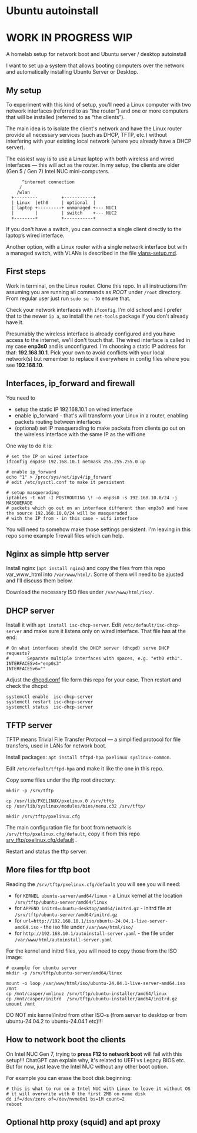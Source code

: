 # Ubuntu autoinstall

# WORK IN PROGRESS WIP

A homelab setup for network boot and Ubuntu server / desktop autoinstall

I want to set up a system that allows booting computers over the network and automatically installing Ubuntu Server or Desktop.

## My setup

To experiment with this kind of setup, you’ll need a Linux computer with two network interfaces (referred to as “the router”) and one or more computers that will be installed (referred to as “the clients”).

The main idea is to isolate the client's network and have the Linux router provide all necessary services (such as DHCP, TFTP, etc.) without interfering with your existing local network (where you already have a DHCP server).

The easiest way is to use a Linux laptop with both wireless and wired interfaces — this will act as the router. In my setup, the clients are older (Gen 5 / Gen 7) Intel NUC mini-computers.

```
      ^internet connection
     /
    /wlan
  +---------         +-----------+ 
  | Linux  |eth0     | optional  |
  | laptop +---------+ unmanaged +--- NUC1
  |        |         | switch    +--- NUC2
  +--------+         +-----------+
```

If you don't have a switch, you can connect a single client directly to the laptop’s wired interface.

Another option, with a Linux router with a single network interface but with a managed switch, with VLANs is described in the file [vlans-setup.md](vlans-setup.md).

## First steps

Work in terminal, on the Linux router. Clone this repo. In all instructions I'm assuming 
you are running all commands as *ROOT* under `/root` directory. 
From regular user just run `sudo su -` to ensure that.

Check your network interfaces with `ifconfig`. I'm old school and I prefer that to the newer `ip a`, 
so install the `net-tools` package if you don't already have it.

Presumably the wireless interface is already configured and you have access to the internet, we'll don't touch that. 
The wired interface is called in my case **enp3s0** and is unconfigured. 
I'm choosing a static IP address for that: **192.168.10.1**. Pick your own 
to avoid conflicts with your local network(s) but remember to replace it everywhere 
in config files where you see **192.168.10**.

## Interfaces, ip_forward and firewall

You need to
- setup the static IP 192.168.10.1 on wired interface
- enable ip_forward - that's will transform your Linux in a router, enabling packets routing between interfaces
- (optional) set IP masquerading to make packets from clients go out on the wireless interface with the same IP as the wifi one

One way to do it is:

```
# set the IP on wired interface  
ifconfig enp3s0 192.168.10.1 netmask 255.255.255.0 up

# enable ip_forward
echo "1" > /proc/sys/net/ipv4/ip_forward  
# edit /etc/sysctl.conf to make it persistent

# setup masquerading
iptables -t nat -I POSTROUTING \! -o enp3s0 -s 192.168.10.0/24 -j MASQUERADE
# packets which go out on an interface different than enp3s0 and have the source 192.168.10.0/24 will be masqueraded
# with the IP from - in this case - wifi interface
```

You will need to somehow make those settings persistent. I'm leaving in this repo some example firewall files which can help.

## Nginx as simple http server

Install nginx (`apt install nginx`) and copy the files from this repo var_www_html into `/var/www/html/`. 
Some of them will need to be ajusted and I'll discuss them below.

Download the necessary ISO files under `/var/www/html/iso/`.

## DHCP server

Install it with `apt install isc-dhcp-server`. Edit `/etc/default/isc-dhcp-server` 
and make sure it listens only on wired interface. That file has at the end:

```
# On what interfaces should the DHCP server (dhcpd) serve DHCP requests?
#       Separate multiple interfaces with spaces, e.g. "eth0 eth1".
INTERFACESv4="enp0s3"
INTERFACESv6=""
```

Adjust the [dhcpd.conf](dhcpd.conf) file form this repo for your case. Then restart and check the dhcpd:

```
systemctl enable  isc-dhcp-server
systemctl restart isc-dhcp-server
systemctl status  isc-dhcp-server
```

## TFTP server

TFTP means Trivial File Transfer Protocol — a simplified protocol for file transfers, used in LANs for network boot.

Install packages: `apt install tftpd-hpa pxelinux syslinux-common`. 

Edit `/etc/default/tftpd-hpa` and make it like the one in this repo.

Copy some files under the tftp root directory:

```
mkdir -p /srv/tftp

cp /usr/lib/PXELINUX/pxelinux.0 /srv/tftp
cp /usr/lib/syslinux/modules/bios/menu.c32 /srv/tftp/

mkdir /srv/tftp/pxelinux.cfg
```

The main configuration file for boot from network is `/srv/tftp/pxelinux.cfg/default`, copy it from this repo [srv_tftp/pxelinux.cfg/default](srv_tftp/pxelinux.cfg/default) .

Restart and status the tftp server.

## More files for tftp boot

Reading the `/srv/tftp/pxelinux.cfg/default` you will see you will need:
- for `KERNEL ubuntu-server/amd64/linux` - a Linux kernel at the location `/srv/tftp/ubuntu-server/amd64/linux`
- for `APPEND initrd=ubuntu-desktop/amd64/initrd.gz` - initrd file at `/srv/tftp/ubuntu-server/amd64/initrd.gz`
- for `url=http://192.168.10.1/iso/ubuntu-24.04.1-live-server-amd64.iso` - the iso file under `/var/www/html/iso/`
- for `http://192.168.10.1/autoinstall-server.yaml` - the file under `/var/www/html/autoinstall-server.yaml`

For the kernel and initrd files, you will need to copy those from the ISO image:
```
# example for ubuntu server
mkdir -p /srv/tftp/ubuntu-server/amd64/linux

mount -o loop /var/www/html/iso/ubuntu-24.04.1-live-server-amd64.iso /mnt
cp /mnt/casper/vmlinuz /srv/tftp/ubuntu-installer/amd64/linux
cp /mnt/casper/initrd  /srv/tftp/ubuntu-installer/amd64/initrd.gz
umount /mnt
```

DO NOT mix kernel/initrd from other ISO-s (from server to desktop or from ubuntu-24.04.2 to ubuntu-24.04.1 etc)!!!

## How to network boot the clients

On Intel NUC Gen 7, trying to **press F12 to network boot** will fail with this setup!!! 
ChatGPT can explain why, it's related to UEFI vs Legacy BIOS etc. But for now, just leave the Intel NUC without any other boot option. 

For example you can erase the boot disk beginning:

```
# this is what to run on a Intel NUC with Linux to leave it without OS
# it will overwrite with 0 the first 2MB on nvme disk
dd if=/dev/zero of=/dev/nvme0n1 bs=1M count=2
reboot
```

## Optional http proxy (squid) and apt proxy



  


